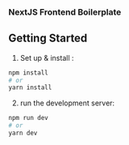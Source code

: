 ### NextJS Frontend Boilerplate

## Getting Started
1. Set up & install : 
```bash
npm install
# or 
yarn install
```

2. run the development server:
```bash
npm run dev
# or
yarn dev
```